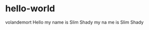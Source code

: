 # hello-world
volandemort
Hello  my name is Slim Shady my na me is Slim Shady
<My name is Slim Shady>
